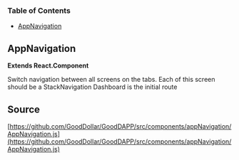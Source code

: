 <!-- Generated by documentation.js. Update this documentation by updating the source code. -->

### Table of Contents

-   [AppNavigation][1]

## AppNavigation

**Extends React.Component**

Switch navigation between all screens on the tabs. Each of this screen should be a StackNavigation
Dashboard is the initial route

[1]: #appnavigation
## Source
[https://github.com/GoodDollar/GoodDAPP/src/components/appNavigation/AppNavigation.js](https://github.com/GoodDollar/GoodDAPP/src/components/appNavigation/AppNavigation.js)

